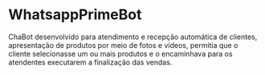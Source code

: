 # WhatsappPrimeBot
ChaBot desenvolvido para atendimento e recepção automática de clientes,
apresentação de produtos por meio de fotos e vídeos, permitia que o cliente
selecionasse um ou mais produtos e o encaminhava para os atendentes
executarem a finalização das vendas.
